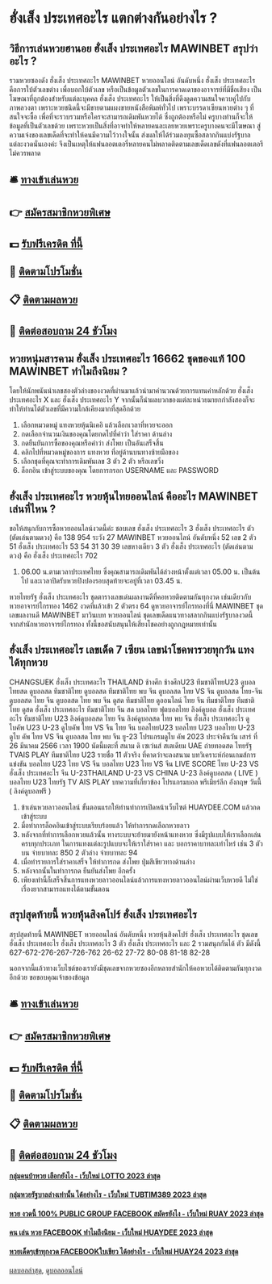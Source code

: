 # ฮั่งเส็ง ประเทศอะไร แตกต่างกันอย่างไร ?
## วิธีการเล่นหวยฮานอย ฮั่งเส็ง ประเทศอะไร MAWINBET สรุปว่าอะไร ?
รวมหวยซองดัง ฮั่งเส็ง ประเทศอะไร MAWINBET หวยออนไลน์ อันดับหนึ่ง ฮั่งเส็ง ประเทศอะไร คือการใบ้ตัวเลขต่าง เพื่อบอกใบ้ตัวเลข หรือเป็นข้อมูลตัวเลขในการคาดเดาของอาจารย์ที่มีชื่อเสียง เป็นโฆษณาที่ถูกต้องสำหรับแต่ละบุคคล ฮั่งเส็ง ประเทศอะไร ให้เป็นสิ่งที่ดึงดูดความสนใจควบคู่ไปกับภาพลวงตา เพราะหวยชนิดนี้จะมีขายตามแผงขายหนังสือพิมพ์ทั่วไป เพราะบรรดาเซียนหวยต่าง ๆ ที่สนใจจะซื้อ
เพื่อที่จะรวบรวมหรือใครจะสามารถเดิมพันหวยได้ ซึ่งถูกต้องหรือไม่ ครูบางท่านก็จะให้ข้อมูลที่เป็นตัวเลขด้วย เพราะหวยเป็นสิ่งที่อาจทำให้หลายคนละเลยหวยเพราะครูบางคนจะมีโฆษณา สู่ความเจ๋งของเลขเด็ดที่จะทำให้คนมีความไว้วางใจนั้น ส่งผลให้ได้ร่วมลงทุนซื้อสลากกินแบ่งรัฐบาลแต่ละงวดนั่นเองค่ะ จึงเป็นเหตุให้แฟนลอตเตอรี่หลายคนไม่พลาดติดตามเลขเด็ดเลขดังที่แฟนลอตเตอรีไม่ควรพลาด

## 🛎 [ทางเข้าเล่นหวย](https://bit.ly/3BG5bNw)
## 👉 [สมัครสมาชิกหวยพิเศษ](https://bit.ly/3BG5bNw)
## 💵 [รับฟรีเครดิต ที่นี้](https://bit.ly/3C3mvgS)
## 👑 [ติดตามโปรโมชั่น](https://bit.ly/3C3mvgS)
## 📋 [ติดตามผลหวย](https://bit.ly/3C3mvgS)
## 📱 [ติดต่อสอบถาม 24 ชัวโมง](https://bit.ly/3C3mvgS)

## หวยหนุ่มสารคาม ฮั่งเส็ง ประเทศอะไร 16662 ชุดของแท้ 100 MAWINBET ทำไมถึงนิยม ?
โดยให้นักพนันนำเลขสองตัวล่างของงวดที่ผ่านมาแล้วนำมาคำนวณด้วยการแทนค่าหลักด้วย ฮั่งเส็ง ประเทศอะไร X และ ฮั่งเส็ง ประเทศอะไร Y จากนั้นก็นำผลบวกของแต่ละหน่วยมายกกำลังสองก็จะทำให้ท่านได้ตัวเลขที่มีความใกล้เคียงมากที่สุดอีกด้วย
1. เลือกหมวดหมู่ แทงหวยหุ้นนิเคอิ แล้วเลือกเวลาที่หวยจะออก
2. กดเลือกจำนวนเงินของคุณโดยกดไปที่คำว่า ใส่ราคา ด้านล่าง
3. กดยืนยันการซื้อของคุณหรือคำว่า ส่งโพย เป็นอันเสร็จสิ้น
4. คลิกไปที่หมวดหมู่ของการ แทงหวย ที่อยู่ด้านบนทางซ้ายมือของ
5. เลือกชุดที่คุณจะทำการเดิมพันเลข 3 ตัว 2 ตัว หรือเลขวิ่ง
6. ล็อกอิน เข้าสู่ระบบของคุณ โดยการกรอก USERNAME และ PASSWORD

## ฮั่งเส็ง ประเทศอะไร หวยหุ้นไทยออนไลน์ คืออะไร MAWINBET เล่นที่ไหน ?
ขอให้สนุกกับการซื้อหวยออนไลน์งวดนี้ค่ะ
ชอบเลข ฮั่งเส็ง ประเทศอะไร 3 ฮั่งเส็ง ประเทศอะไร ตัว (ตัดเล่นตามดวง) คือ 138 954
ระวัง 27 MAWINBET หวยออนไลน์ อันดับหนึ่ง 52
เลข 2 ตัว   51 ฮั่งเส็ง ประเทศอะไร 53 54 31 30 39
เลขหางเดียว 3 ตัว ฮั่งเส็ง ประเทศอะไร (ตัดเล่นตามดวง) คือ ฮั่งเส็ง ประเทศอะไร 702
1. 06.00 น.ตามเวลาประเทศไทย ซึ่งคุณสามารถเดิมพันได้ล่วงหน้าตั้งแต่เวลา 05.00 น. เป็นต้นไป และเวลาปิดรับหวยปิงปองรอบสุดท้ายจะอยู่ที่เวลา 03.45 น.

หวยไทยรัฐ ฮั่งเส็ง ประเทศอะไร ชุดตารางเลขเด่นผลงานดีที่คอหวยติดตามกันทุกงวด เช่นเดียวกับ หวยอาจารย์ไกรทอง 1462 งวดที่แล้วเข้า 2 ตัวตรง 64 ดูหวยอาจารย์ไกรทองที่นี่ MAWINBET ชุดเลขผลงานดี MAWINBET มาวินเบท หวยออนไลน์ ชุดเลขเด็ดแนวทางสลากกินแบ่งรัฐบาลงวดนี้ จากสำนักหวยอาจารย์ไกรทอง ทั้งนี้ขอสนับสนุนให้เสี่ยงโชคอย่างถูกกฎหมายเท่านั้น

## ฮั่งเส็ง ประเทศอะไร เลขเด็ด 7 เซียน เลขนำโชคพารวยทุกวัน แทงได้ทุกหวย
CHANGSUEK ฮั่งเส็ง ประเทศอะไร THAILAND ช้างศึก ช้างศึกU23 ทีมชาติไทยU23 ดูบอลไทยสด ดูบอลสด ทีมชาติไทย ดูบอลสด ทีมชาติไทย พบ จีน ดูบอลสด ไทย VS จีน ดูบอลสด ไทย-จีน ดูบอลสด ไทย จีน ดูบอลสด ไทย พบ จีน ดูสด ทีมชาติไทย ดูออนไลน์ ไทย จีน ทีมชาติไทย ทีมชาติไทย ดูสด ฮั่งเส็ง ประเทศอะไร ทีมชาติไทย จีน สด บอลไทย ฟุตบอลไทย ลิงค์ดูบอล ฮั่งเส็ง ประเทศอะไร ทีมชาติไทย U23 ลิงค์ดูบอลสด ไทย จีน ลิงค์ดูบอลสด ไทย พบ จีน ฮั่งเส็ง ประเทศอะไร ดูไบคัพ U23 U-23 ดูไบคัพ ไทย VS จีน ไทย จีน บอลไทยU23 บอลไทย U23
บอลไทย U-23 ดูไบ คัพ ไทย VS จีน
ดูบอลสด ไทย พบ จีน ยู-23 โปรแกรมดูไบ คัพ 2023 ประจำคืนวัน เสาร์ ที่ 26 มีนาคม 2566 เวลา 1900 นัดนี้แตะที่ สนาม ดิ เซเว่นส์ สเตเดียม UAE ถ่ายทอดสด ไทยรัฐ TVAIS PLAY
ทีมชาติไทย U23 รายชื่อ 11 ตัวจริง ที่คาดว่าจะลงสนาม
บทวิเคราะห์ก่อนเกมส์การแข่งขัน บอลไทย U23 ไทย VS จีน
บอลไทย U23 ไทย VS จีน
LIVE SCORE ไทย U-23 VS ฮั่งเส็ง ประเทศอะไร จีน U-23THAILAND U-23 VS CHINA U-23
ลิงค์ดูบอลสด ( LIVE ) บอลไทย U23
ไทยรัฐ TV
AIS PLAY
บทความที่เกี่ยวข้อง
โปรแกรมบอล พรีเมียร์ลีก อังกฤษ วันนี้ ( ลิงค์ดูบอลฟรี )
1. ข้าเล่นหวยลาวออนไลน์ ขั้นตอนแรกให้ท่านทำการเปิดหน้าเว็บไซต์ HUAYDEE.COM แล้วกดเข้าสู่ระบบ
2. มื่อทำการล็อคอินเข้าสู่ระบบเรียบร้อยแล้ว ให้ทำการกดเลือกหวยลาว
3. หลังจากที่ทำการเลือกหวยแล้วนั้น ทางระบบจะย้ายมายังหน้าแทงหวย ซึ่งมีรูปแบบให้เราเลือกเล่นครบทุกประเภท ในการแทงแต่ละรูปแบบจะให้เราใส่ราคา และ บอกราคาบาทละเท่าไหร่ เช่น 3 ตัวบน จ่ายบาทละ 850 2 ตัวล่าง จ่ายบาทละ 94
4. เมื่อทำรายการใส่ราคาเสร็จ ให้ทำการกด ส่งโพย ปุ่มสีเขียวทางด้านล่าง
5. หลังจากนั้นในทำการกด ยืนยันส่งโพย อีกครั้ง
6. เพียงเท่านี้ก็เสร็จสิ้นการแทงหวยลาวออนไลน์แล้วการแทงหวยลาวออนไลน์ผ่านเว็บหวยดี ไม่ใช่เรื่องยากสามารถแทงได้ตามขั้นตอน

## สรุปสุดท้ายนี้ หวยหุ้นสิงคโปร์ ฮั่งเส็ง ประเทศอะไร
สรุปสุดท้ายนี้ MAWINBET หวยออนไลน์ อันดับหนึ่ง หวยหุ้นสิงคโปร์ ฮั่งเส็ง ประเทศอะไร ชุดเลข ฮั่งเส็ง ประเทศอะไร ฮั่งเส็ง ประเทศอะไร 3 ตัว ฮั่งเส็ง ประเทศอะไร และ 2 รวมสนุกกันได้ ตัว มีดังนี้
627-672-276-267-726-762
26-62
27-72
80-08
81-18
82-28

นอกจากนี้แล้วทางเว็บไซต์ของเรายังมีชุดเลขจากหวยซองอีกหลายสำนักให้คอหวยได้ติดตามกันทุกงวดอีกด้วย
ขอขอบคุณเจ้าของข้อมูล

## 🛎 [ทางเข้าเล่นหวย](https://bit.ly/3BG5bNw)
## 👉 [สมัครสมาชิกหวยพิเศษ](https://bit.ly/3BG5bNw)
## 💵 [รับฟรีเครดิต ที่นี้](https://bit.ly/3C3mvgS)
## 👑 [ติดตามโปรโมชั่น](https://bit.ly/3C3mvgS)
## 📋 [ติดตามผลหวย](https://bit.ly/3C3mvgS)
## 📱 [ติดต่อสอบถาม 24 ชัวโมง](https://bit.ly/3C3mvgS)

#### [กลุ่มคนบ้าหวย เลือกยังไง - เว็บใหม่ LOTTO 2023 ล่าสุด](https://atom.io/themes/กลุ่มคนบ้าหวย%20เลือกยังไง%20-%20เว็บใหม่%20lotto%202023%20ล่าสุด)
#### [กลุ่มหวยรัฐบาลล่างเท่านั้น ได้อย่างไร - เว็บใหม่ TUBTIM389 2023 ล่าสุด](https://atom.io/themes/กลุ่มหวยรัฐบาลล่างเท่านั้น%20ได้อย่างไร%20-%20เว็บใหม่%20tubtim389%202023%20ล่าสุด)
#### [หวย งวดนี้ 100% PUBLIC GROUP FACEBOOK สมัครยังไง - เว็บใหม่ RUAY 2023 ล่าสุด](https://atom.io/themes/หวย%20งวดนี้%20100%20public%20group%20facebook%20สมัครยังไง%20-%20เว็บใหม่%20ruay%202023%20ล่าสุด)
#### [คน เล่น หวย FACEBOOK ทำไมถึงนิยม - เว็บใหม่ HUAYDEE 2023 ล่าสุด](https://atom.io/themes/คน%20เล่น%20หวย%20facebook%20ทำไมถึงนิยม%20-%20เว็บใหม่%20huaydee%202023%20ล่าสุด)
#### [หวยเด็ดๆเข้าทุกงวด FACEBOOKใบเขียว ได้อย่างไร - เว็บใหม่ HUAY24 2023 ล่าสุด](https://atom.io/themes/หวยเด็ดๆเข้าทุกงวด%20facebookใบเขียว%20ได้อย่างไร%20-%20เว็บใหม่%20huay24%202023%20ล่าสุด)

[ผลบอลล่าสุด](https://siamsport.tv "ผลบอลล่าสุด"), [ดูบอลออนไลน์](https://siamsport.tv/ดูบอลสด "ดูบอลออนไลน์")